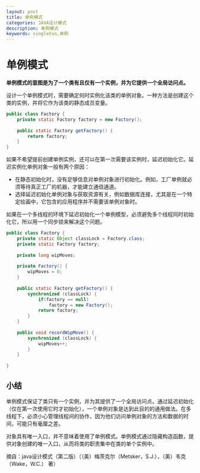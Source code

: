 ```yaml
---
layout: post
title: 单例模式
categories: JAVA设计模式
description: 单例模式
keywords: singleton,单例
---
```


# 单例模式

   **单例模式的意图是为了一个类有且仅有一个实例，并为它提供一个全局访问点。**
   
设计一个单例模式时，需要确定何时实例化该类的单例对象。一种方法是创建这个类的实例，并将它作为该类的静态成员变量。

```java
public class Factory {
	private static Factory factory = new Factory();
	
	public static Factory getFactory() {
		return factory;
	}
} 
```

如果不希望提前创建单例实例，还可以在第一次需要该实例时，延迟初始化它。延迟实例化单例对象一般有两个原因：

   * 在静态初始化时，没有足够信息对单例对象进行初始化。例如，工厂单例就必须等待真正工厂的机器，才能建立通信通道。
   * 选择延迟初始化单例对象与获取资源有关，例如数据库连接，尤其是在一个特定绘画中，它包含的应用程序并不需要该单例对象时。
   
如果在一个多线程的环境下延迟初始化一个单例模型，必须避免多个线程同时初始化它，所以用一个同步锁来解决这个问题。

```java
public class Factory {
	private static Object classLock = Factory.class;
	private static Factory factory;
	
	private long wipMoves;
	
	private Factory() {
		wipMoves = 0;
	}
	
	public static Factory getFactory() {
		synchronized (classLock) {
			if(factory == null) 
				factory = new Factory();
			return factory;
		}
	}
	
	public void recordWipMove() {
		synchronized (classLock) {
			wipMoves++;
		}
	}
	
}
```

## 小结
单例模式保证了类只有一个实例，并为其提供了一个全局访问点。通过延迟初始化（仅在第一次使用它时才初始化），一个单例对象是达到此目的的通用做法。在多线程下，必须小心管理线程间的协作，因为他们访问单例对象的方法和数据的时间，可能只有毫厘之差。

对象具有唯一入口，并不意味着使用了单例模式。单例模式通过隐藏构造函数，提供对象创建的唯一入口，从而将类的职责集中在类的单个实例中。
 






摘自：java设计模式（第二版）（（美）梅茨克尔（Metsker，S.J.），（美）韦克（Wake，W.C.） 著）

